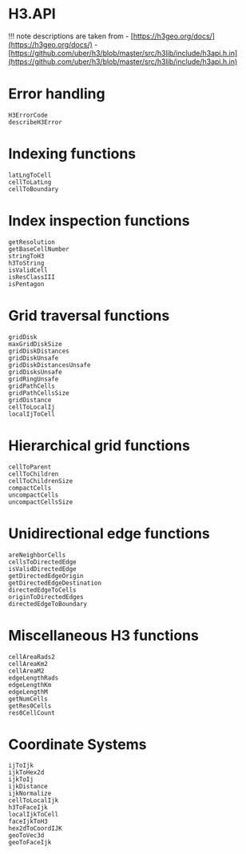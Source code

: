 # H3.API

!!! note
    descriptions are taken from
    - [https://h3geo.org/docs/](https://h3geo.org/docs/)
    - [https://github.com/uber/h3/blob/master/src/h3lib/include/h3api.h.in](https://github.com/uber/h3/blob/master/src/h3lib/include/h3api.h.in)

# Error handling
```@docs
H3ErrorCode
describeH3Error
```

# Indexing functions
```@docs
latLngToCell
cellToLatLng
cellToBoundary
```

# Index inspection functions
```@docs
getResolution
getBaseCellNumber
stringToH3
h3ToString
isValidCell
isResClassIII
isPentagon
```

# Grid traversal functions
```@docs
gridDisk
maxGridDiskSize
gridDiskDistances
gridDiskUnsafe
gridDiskDistancesUnsafe
gridDisksUnsafe
gridRingUnsafe
gridPathCells
gridPathCellsSize
gridDistance
cellToLocalIj
localIjToCell
```

# Hierarchical grid functions
```@docs
cellToParent
cellToChildren
cellToChildrenSize
compactCells
uncompactCells
uncompactCellsSize
```

# Unidirectional edge functions
```@docs
areNeighborCells
cellsToDirectedEdge
isValidDirectedEdge
getDirectedEdgeOrigin
getDirectedEdgeDestination
directedEdgeToCells
originToDirectedEdges
directedEdgeToBoundary
```

# Miscellaneous H3 functions
```@docs
cellAreaRads2
cellAreaKm2
cellAreaM2
edgeLengthRads
edgeLengthKm
edgeLengthM
getNumCells
getRes0Cells
res0CellCount
```

# Coordinate Systems
```@docs
ijToIjk
ijkToHex2d
ijkToIj
ijkDistance
ijkNormalize
cellToLocalIjk
h3ToFaceIjk
localIjkToCell
faceIjkToH3
hex2dToCoordIJK
geoToVec3d
geoToFaceIjk
```
